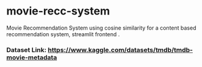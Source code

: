 # movie-recc-system
Movie Recommendation System using cosine similarity for a content based recommendation system, streamlit frontend . 

### Dataset Link: https://www.kaggle.com/datasets/tmdb/tmdb-movie-metadata
